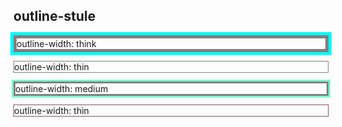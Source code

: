 
</html>
<!DOCTYPE html>
<html>
  <head>
    <style>
      p.ex1 {
        border: thick solid gray;
        outline-style: solid;
        outline-color: aqua;
        outline-width: thick;
      }
      p.ex2 {
        border: thin solid grey;
        outline-style: solid;
        outline-color: azure;
        outline-width: thin;
      }
      p.ex3 {
        border: medium solid gray;
        outline-style: solid;
        outline-color: aquamarine;
        outline-width: medium;
      }
      p.ex4 {
        border: thin solid gray;
        outline-style: solid;
        outline-color: pink;
        outline-width: thin;
      }
    </style>
  </head>
  <body>
    <h2>outline-stule</h2>
    <p class="ex1">outline-width: think</p>
    <p class="ex2">outline-width: thin</p>
    <p class="ex3">outline-width: medium</p>
    <p class="ex4">outline-width: thin</p>
  </body>
